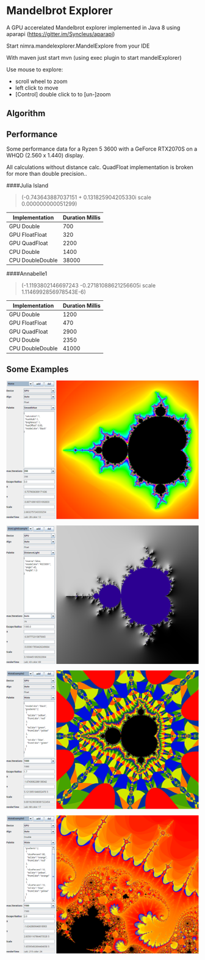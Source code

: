 # Mandelbrot Explorer

A GPU accerelated Mandelbrot explorer implemented in Java 8 using aparapi (https://gitter.im/Syncleus/aparapi)

Start nimra.mandelexplorer.MandelExplore from your IDE

With maven just start mvn (using exec plugin to start mandelExplorer)


Use mouse to explore:

- scroll wheel to zoom
- left click to move
- [Control] double click to to [un-]zoom

## Algorithm






## Performance

Some performance data for a Ryzen 5 3600 with a GeForce RTX2070S on a WHQD (2.560 x 1.440) display.

All calculations without distance calc. QuadFloat implementation is broken for more than double precision.. 

####Julia Island  
  
> (-0.743643887037151 + 0.131825904205330i scale 0.000000000051299) 

|Implementation  | Duration Millis |
| --- | --- |
| GPU Double | 700 |
| GPU FloatFloat | 320 |
| GPU QuadFloat | 2200 |
| CPU Double | 1400 |
| CPU DoubleDouble | 38000 |



####Annabelle1 
  
> (-1.1193802146697243 -0.27181088621256605i scale 1.1146992856978543E-6) 

|Implementation  | Duration Millis |
| --- | --- |
| GPU Double | 1200 |
| GPU FloatFloat | 470 |
| GPU QuadFloat | 2900 |
| CPU Double | 2350 |
| CPU DoubleDouble | 41000 |


## Some Examples

![Mandel Home](examples/Home.png?raw=true "Mandelbrot")

![Distance Lighting](examples/DistLightExample.png?raw=true "Distance Lighting")

![Histo Palette](examples/HistoExample2.png?raw=true "Histo Palette")

![Histo Palette](examples/HistoExample3.png?raw=true "Histo Palette")